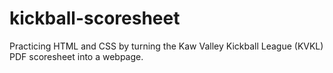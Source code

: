 # kickball-scoresheet

Practicing HTML and CSS by turning the Kaw Valley Kickball League (KVKL) PDF scoresheet into a webpage.